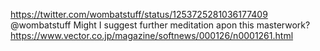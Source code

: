 https://twitter.com/wombatstuff/status/1253725281036177409 @wombatstuff Might I suggest further meditation apon this masterwork? https://www.vector.co.jp/magazine/softnews/000126/n0001261.html